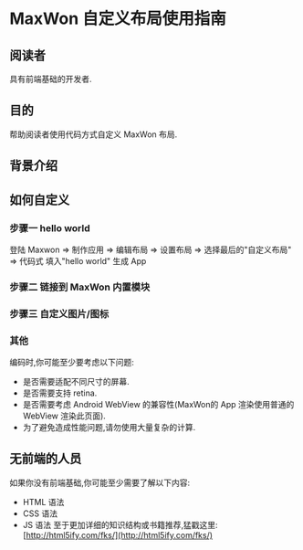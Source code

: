 # MaxWon 自定义布局使用指南
## 阅读者
具有前端基础的开发者.

## 目的
帮助阅读者使用代码方式自定义 MaxWon 布局.

## 背景介绍


## 如何自定义 
### 步骤一  hello world
登陆 Maxwon => 制作应用 => 编辑布局 => 设置布局 => 选择最后的"自定义布局" => 代码式
填入"hello world"
生成 App

### 步骤二  链接到 MaxWon 内置模块


### 步骤三  自定义图片/图标


### 其他
编码时,你可能至少要考虑以下问题:
* 是否需要适配不同尺寸的屏幕.
* 是否需要支持 retina.
* 是否需要考虑 Android WebView 的兼容性(MaxWon的 App 渲染使用普通的 WebView 渲染此页面).
* 为了避免造成性能问题,请勿使用大量复杂的计算.

## 无前端的人员
如果你没有前端基础,你可能至少需要了解以下内容:
* HTML 语法
* CSS 语法
* JS 语法
至于更加详细的知识结构或书籍推荐,猛戳这里: [http://html5ify.com/fks/](http://html5ify.com/fks/)